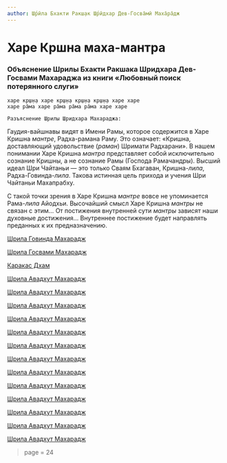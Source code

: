 ```yaml
---
author: Ш́рӣла Бхакти Ракш̣ак Ш́рӣдхар Дев-Госва̄мӣ Маха̄ра̄дж
---
```


# Харе Кршна маха-мантра

### Объяснение Шрилы Бхакти Ракшака Шридхара Дев-Госвами Махараджа из книги «Любовный поиск потерянного слуги»

    харе кр̣ш̣н̣а харе кр̣ш̣н̣а кр̣ш̣н̣а кр̣ш̣н̣а харе харе
    харе ра̄ма харе ра̄ма ра̄ма ра̄ма харе харе

    Разъяснение Шрилы Шридхара Махараджа:

Гаудия-вайшнавы видят в Имени Рамы, которое содержится в Харе Кришна *мантре*, Радха-рамана Раму. Это означает: «Кришна, доставляющий удовольствие (*раман*) Шримати Радхарани». В нашем понимании Харе Кришна *мантра* представляет собой исключительно сознание Кришны, а не сознание Рамы (Господа Рамачандры). Высший идеал Шри Чайтаньи — это только Сваям Бхагаван, Кришна-*лила*, Радха-Говинда-*лила*. Такова истинная цель прихода и учения Шри Чайтаньи Махапрабху.

С такой точки зрения в Харе Кришна *мантре* вовсе не упоминается Рама-*лила* Айодхьи. Высочайший смысл Харе Кришна *мантры* не связан с этим… От постижения внутренней сути *мантры* зависят наши духовные достижения… Внутреннее постижение будет направлять преданных к их предназначению.

[Шрила Говинда Махарадж](https://soundcloud.com/bharatimaharaj/govinda-maharaj-kobe-sri)

[Шрила Госвами Махарадж](https://soundcloud.com/bharatimaharaj/goswami-maharaj-mahamantra)

[Каракас Дхам](https://soundcloud.com/bharatimaharaj/shchsm-karakas-kirtan)

[Шрила Авадхут Махарадж](https://soundcloud.com/bharatimaharaj/avadxut-maxaradzh-utrennee-3)

[Шрила Авадхут Махарадж](https://soundcloud.com/bharatimaharaj/avadxut-maxaradzh-kirtan-8)

[Шрила Авадхут Махарадж](https://soundcloud.com/bharatimaharaj/avadxut-maxaradzh-kirtan-7)

[Шрила Авадхут Махарадж](https://soundcloud.com/bharatimaharaj/avadxut-maxaradzh-kirtan-2016)

[Шрила Авадхут Махарадж](https://soundcloud.com/bharatimaharaj/avadxut-maxaradzh-kirtan-shri)

[Шрила Авадхут Махарадж](https://soundcloud.com/bharatimaharaj/avadxut-maxaradzh-kirtan-6)

[Шрила Авадхут Махарадж](https://soundcloud.com/bharatimaharaj/avadxut-maxaradzh-kirtan-5)

[Шрила Авадхут Махарадж](https://soundcloud.com/bharatimaharaj/avadxut-maxaradzh-kirtan-4)

[Шрила Авадхут Махарадж](https://soundcloud.com/bharatimaharaj/avadxut-maxaradzh-kirtan-3)

[Шрила Авадхут Махарадж](https://soundcloud.com/bharatimaharaj/avadxut-maxaradzh-kirtan-v)

[Шрила Авадхут Махарадж](https://soundcloud.com/bharatimaharaj/avadxut-maxaradzh-kirtan-2)

[Шрила Авадхут Махарадж](https://soundcloud.com/bharatimaharaj/avadxut-maxaradzh-kirtan-1)

[Шрила Авадхут Махарадж](https://soundcloud.com/bharatimaharaj/avadxut-maxaradzh-kirtan)

> page = 24
